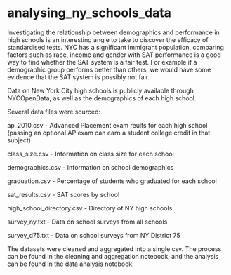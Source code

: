 # analysing_ny_schools_data

Investigating the relationship between demographics and performance in high schools is an interesting angle to take to discover the efficacy of standardised tests. NYC has a significant immigrant population, comparing factors such as race, income and gender with SAT performance is a good way to find whether the SAT system is a fair test. For example if a demographic group performs better than others, we would have some evidence that the SAT system is possibly not fair.

Data on New York City high schools is publicly available through NYCOpenData, as well as the demographics of each high school.

Several data files were sourced:

ap_2010.csv - Advanced Placement exam reults for each high school (passing an optional AP exam can earn a student college credit in that subject)

class_size.csv - Information on class size for each school

demographics.csv - Information on school demographics

graduation.csv - Percentage of students who graduated for each school

sat_results.csv - SAT scores by school

high_school_directory.csv - Directory of NY high schools

survey_ny.txt - Data on school surveys from all schools

survey_d75.txt - Data on school surveys from NY District 75

The datasets were cleaned and aggregated into a single csv. The process can be found in the cleaning and aggregation notebook, and the analysis can be found in the data analysis notebook.
